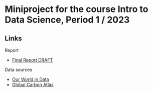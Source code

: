 # Miniproject for the course Intro to Data Science, Period 1 / 2023

## Links
Report
* [Final Report DRAFT](https://github.com/karhelmi/intro-ds-miniproject/blob/main/Report/report.ipynb)
  
Data sources
* [Our World in Data](https://ourworldindata.org/)
* [Global Carbon Atlas](https://www.fs.usda.gov/ccrc/tool/global-carbon-atlas)
